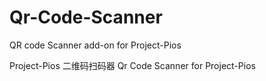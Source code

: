 # Qr-Code-Scanner
QR code Scanner add-on for Project-Pios

Project-Pios 二维码扫码器
Qr Code Scanner for Project-Pios
